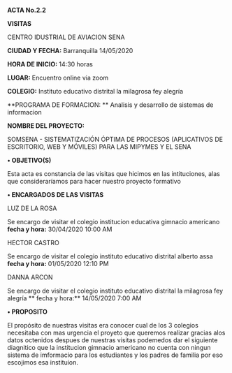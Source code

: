 
**ACTA No.2.2**

**VISITAS**

CENTRO IDUSTRIAL DE AVIACION SENA

**CIUDAD Y FECHA:** Barranquilla 14/05/2020 

**HORA DE INICIO:** 14:30 horas

**LUGAR:** Encuentro online via zoom

**COLEGIO:**  Instituto educativo distrital la milagrosa fey alegría 

**PROGRAMA DE FORMACION: ** Analisis y desarrollo de sistemas de informacion

**NOMBRE DEL PROYECTO:**

SOMSENA - SISTEMATIZACIÓN ÓPTIMA DE PROCESOS (APLICATIVOS DE ESCRITORIO, WEB Y MÓVILES) PARA LAS MIPYMES Y EL SENA

**• OBJETIVO(S)**

Esta acta es constancia  de las visitas  que hicimos  en  las intituciones, alas  que  consideraríamos para hacer nuestro proyecto formativo

**•	ENCARGADOS DE LAS VISITAS**

LUZ DE LA ROSA
 
Se encargo de visitar el colegio institucion educativa gimnacio americano  
**fecha y hora:** 30/04/2020    10:00 AM 

HECTOR CASTRO 

Se encargo de visitar el colegio instituto educativo distrital alberto assa  
 **fecha y hora:**   01/05/2020  12:10 PM

DANNA ARCON 

Se encargo de visitar el colegio instituto educativo distrital la milagrosa fey  alegría
** fecha y hora:**  14/05/2020  7:00 AM

**• PROPOSITO**

El propósito de nuestras visitas era conocer cual de los 3 colegios necesitaba con mas urgencia el proyeto que queremos realizar gracias alos datos octenidos despues de nuestras visitas podemedos dar el siguiente diagnitico que la institucion gimnacio americano no cuenta con ningun sistema de imformacio para los estudiantes y los padres de familia por eso escojimos esa instituion. 


